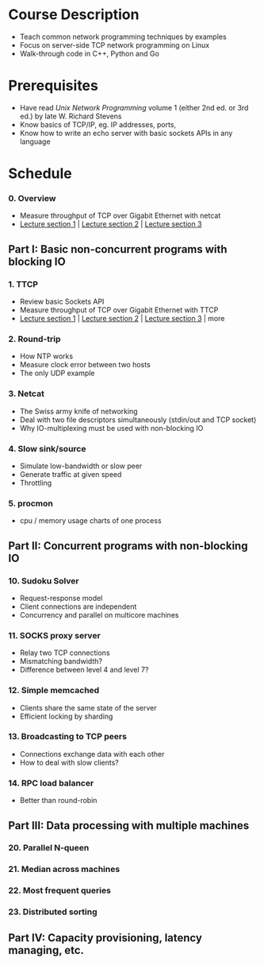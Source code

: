 # Course Description
* Teach common network programming techniques by examples
* Focus on server-side TCP network programming on Linux
* Walk-through code in C++, Python and Go

# Prerequisites 
* Have read _Unix Network Programming_ volume 1 (either 2nd ed. or 3rd ed.) by late W.&nbsp;Richard Stevens
* Know basics of TCP/IP, eg. IP addresses, ports,
* Know how to write an echo server with basic sockets APIs in any language

# Schedule

### 0. Overview
* Measure throughput of TCP over Gigabit Ethernet with netcat
* <a href="http://boolan.com/lecture/1000001028">Lecture section 1</a> |
<a href="http://boolan.com/lecture/1000001029">Lecture section 2</a> |
<a href="http://boolan.com/lecture/1000001030">Lecture section 3</a>

## Part I: Basic non-concurrent programs with blocking IO

### 1. TTCP
* Review basic Sockets API
* Measure throughput of TCP over Gigabit Ethernet with TTCP
* <a href="http://boolan.com/lecture/1000001031">Lecture section 1</a> |
<a href="http://boolan.com/lecture/1000001053">Lecture section 2</a> |
<a href="http://boolan.com/lecture/1000001054">Lecture section 3</a> | more


### 2. Round-trip
* How NTP works
* Measure clock error between two hosts
* The only UDP example

### 3. Netcat
* The Swiss army knife of networking
* Deal with two file descriptors simultaneously (stdin/out and TCP socket)
* Why IO-multiplexing must be used with non-blocking IO

### 4. Slow sink/source
* Simulate low-bandwidth or slow peer
* Generate traffic at given speed
* Throttling

### 5. procmon
* cpu / memory usage charts of one process

## Part II: Concurrent programs with non-blocking IO

### 10. Sudoku Solver
* Request-response model
* Client connections are independent
* Concurrency and parallel on multicore machines

### 11. SOCKS proxy server
* Relay two TCP connections
* Mismatching bandwidth?
* Difference between level 4 and level 7?

### 12. Simple memcached
* Clients share the same state of the server
* Efficient locking by sharding

### 13. Broadcasting to TCP peers
* Connections exchange data with each other
* How to deal with slow clients?

### 14. RPC load balancer
* Better than round-robin

## Part III: Data processing with multiple machines
### 20. Parallel N-queen
### 21. Median across machines
### 22. Most frequent queries
### 23. Distributed sorting

## Part IV: Capacity provisioning, latency managing, etc.

